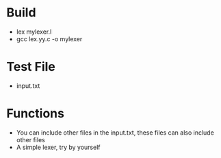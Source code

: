 # Build
- lex mylexer.l
- gcc lex.yy.c -o mylexer
# Test File
- input.txt
# Functions
- You can include other files in the input.txt, these files can also include other files
- A simple lexer, try by yourself